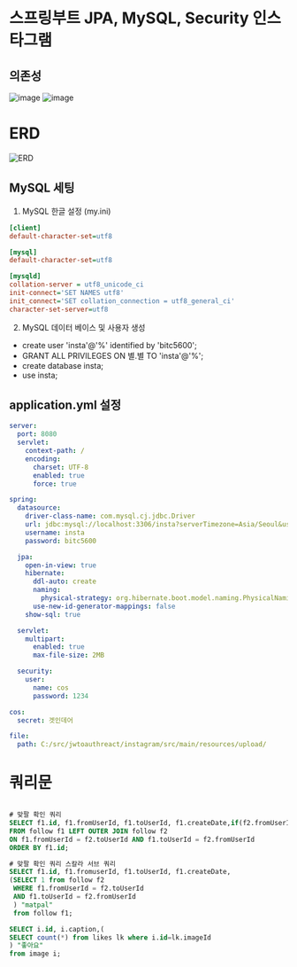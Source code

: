# 스프링부트 JPA, MySQL, Security 인스타그램

## 의존성

![image](https://user-images.githubusercontent.com/62128942/90703499-e9149c00-e2c8-11ea-9d54-26b5014264ca.png)
![image](https://user-images.githubusercontent.com/62128942/90703489-e3b75180-e2c8-11ea-95ae-d60e6fd6da9d.png)

# ERD

![ERD](https://user-images.githubusercontent.com/62128942/91000443-2dbf7080-e604-11ea-8742-0dc307066fe1.png)

## MySQL 세팅

1. MySQL 한글 설정 (my.ini)

```ini
[client]
default-character-set=utf8

[mysql]
default-character-set=utf8

[mysqld]
collation-server = utf8_unicode_ci
init-connect='SET NAMES utf8'
init_connect='SET collation_connection = utf8_general_ci'
character-set-server=utf8
```

2. MySQL 데이터 베이스 및 사용자 생성

- create user 'insta'@'%' identified by 'bitc5600';
- GRANT ALL PRIVILEGES ON 별.별 TO 'insta'@'%';
- create database insta;
- use insta;

## application.yml 설정

```yml
server:
  port: 8080
  servlet:
    context-path: /
    encoding:
      charset: UTF-8
      enabled: true
      force: true

spring:
  datasource:
    driver-class-name: com.mysql.cj.jdbc.Driver
    url: jdbc:mysql://localhost:3306/insta?serverTimezone=Asia/Seoul&useSSL=false&allowPublicKeyRetrieval=true
    username: insta
    password: bitc5600

  jpa:
    open-in-view: true
    hibernate:
      ddl-auto: create
      naming:
        physical-strategy: org.hibernate.boot.model.naming.PhysicalNamingStrategyStandardImpl
      use-new-id-generator-mappings: false
    show-sql: true

  servlet:
    multipart:
      enabled: true
      max-file-size: 2MB

  security:
    user:
      name: cos
      password: 1234

cos:
  secret: 겟인데어

file:
  path: C:/src/jwtoauthreact/instagram/src/main/resources/upload/
```

# 쿼리문

```sql

# 맞팔 확인 쿼리
SELECT f1.id, f1.fromUserId, f1.toUserId, f1.createDate,if(f2.fromUserId is null, false, true) "matpal"
FROM follow f1 LEFT OUTER JOIN follow f2
ON f1.fromUserId = f2.toUserId AND f1.toUserId = f2.fromUserId
ORDER BY f1.id;

# 맞팔 확인 쿼리 스칼라 서브 쿼리
SELECT f1.id, f1.fromuserId, f1.toUserId, f1.createDate,
(SELECT 1 from follow f2
 WHERE f1.fromUserId = f2.toUserId
 AND f1.toUserId = f2.fromUserId
 ) "matpal"
 from follow f1;

SELECT i.id, i.caption,(
SELECT count(*) from likes lk where i.id=lk.imageId
) "좋아요"
from image i;

```
